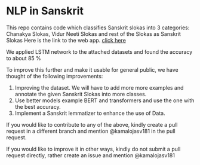 # NLP in Sanskrit
This repo contains code which classifies Sanskrit slokas into 3 categories: Chanakya Slokas, Vidur Neeti Slokas and rest of the Slokas as Sanskrit Slokas
Here is the link to the web app. <a href="https://b5lxygvw7qdx5yw2.anvil.app/NHXMX6WDKPSDYPMABBZHMU3R"> click here </a>

We applied LSTM network to the attached datasets and found the accuracy to about 85 %

To improve this further and make it usable for general public, we have thought of the following improvements:
 1) Improving the dataset. We will have to add more more examples and annotate the given Sanskrit Slokas into more classes.
 2) Use better models example BERT and transformers and use the one with the best accuracy.
 3) Implement a Sanskrit lemmatizer to enhance the use of Data. 

If you would like to contribute to any of the above, kindly create a pull request in a different branch and mention @kamalojasv181 in the pull request.

If you would like to improve it in other ways, kindly do not submit a pull request directly, rather create an issue and mention @kamalojasv181
